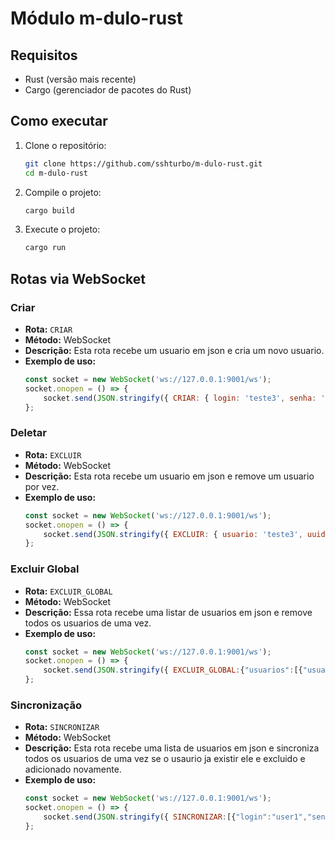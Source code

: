 # Módulo m-dulo-rust

## Requisitos

- Rust (versão mais recente)
- Cargo (gerenciador de pacotes do Rust)

## Como executar

1. Clone o repositório:
    ```sh
    git clone https://github.com/sshturbo/m-dulo-rust.git
    cd m-dulo-rust
    ```

2. Compile o projeto:
    ```sh
    cargo build
    ```

3. Execute o projeto:
    ```sh
    cargo run
    ```

## Rotas via WebSocket

### Criar

- **Rota:** `CRIAR`
- **Método:** WebSocket
- **Descrição:** Esta rota recebe um usuario em json e cria um novo usuario.
- **Exemplo de uso:**
    ```javascript
    const socket = new WebSocket('ws://127.0.0.1:9001/ws');
    socket.onopen = () => {
        socket.send(JSON.stringify({ CRIAR: { login: 'teste3', senha: '102030', dias: 30, limite: 1 } }));
    };
    ```

### Deletar

- **Rota:** `EXCLUIR`
- **Método:** WebSocket
- **Descrição:** Esta rota recebe um usuario em json e remove um usuario por vez.
- **Exemplo de uso:**
    ```javascript
    const socket = new WebSocket('ws://127.0.0.1:9001/ws');
    socket.onopen = () => {
        socket.send(JSON.stringify({ EXCLUIR: { usuario: 'teste3', uuid: null } }));
    };
    ```

### Excluir Global

- **Rota:** `EXCLUIR_GLOBAL`
- **Método:** WebSocket
- **Descrição:** Essa rota recebe uma listar de usuarios em json e remove todos os usuarios de uma vez.
- **Exemplo de uso:**
    ```javascript
    const socket = new WebSocket('ws://127.0.0.1:9001/ws');
    socket.onopen = () => {
        socket.send(JSON.stringify({ EXCLUIR_GLOBAL:{"usuarios":[{"usuario":"teste2","uuid": null},{"usuario":"teste1","uuid": null}]} }));
    };
    ```


### Sincronização

- **Rota:** `SINCRONIZAR`
- **Método:** WebSocket
- **Descrição:** Esta rota recebe uma lista de usuarios em json e sincroniza todos os usuarios de uma vez se o usaurio ja existir ele e excluido e adicionado novamente.
- **Exemplo de uso:**
    ```javascript
    const socket = new WebSocket('ws://127.0.0.1:9001/ws');
    socket.onopen = () => {
        socket.send(JSON.stringify({ SINCRONIZAR:[{"login":"user1","senha":"password1","dias":30,"limite":5,"uuid":"uuid1"},{"login":"user2","senha":"password2","dias":30,"limite":5,"uuid":"uuid2"}] }));
    };
    ```